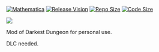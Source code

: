 

[![Mathematica](https://img.shields.io/badge/Game-%3E%3D21142-brightgreen.svg)](https://www.wolfram.com/mathematica/)
[![Release Vision](https://img.shields.io/badge/release-Steam-000000.svg)](https://github.com/GalAster/Ex-DarkestDungeon/releases)
[![Repo Size](https://img.shields.io/github/repo-size/GalAster/Ex-DarkestDungeon.svg)](https://github.com/GalAster/Ex-DarkestDungeon.git)
[![Code Size](https://img.shields.io/github/languages/code-size/GalAster/Ex-DarkestDungeon.svg)](https://github.com/GalAster/Ex-DarkestDungeon.git)

![](/README/preview_icon.png)

Mod of Darkest Dungeon for personal use.

DLC needed.